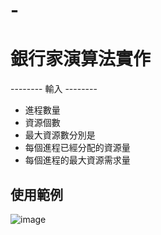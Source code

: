 # -
# 銀行家演算法實作
-------- 輸入 --------
* 進程數量
* 資源個數
* 最大資源數分別是
* 每個進程已經分配的資源量
* 每個進程的最大資源需求量
## 使用範例
![image](https://user-images.githubusercontent.com/107016864/231369775-641569f6-d4fd-44b2-b108-8954619c1377.png)

